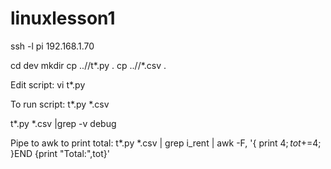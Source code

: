 # linuxlesson1


ssh -l pi 192.168.1.70

cd dev
mkdir <user2>
cp ../<user1>/t*.py .
cp ../<user1>/*.csv .

Edit script:
vi t*.py

To run script:
t*.py *.csv

t*.py *.csv |grep -v debug

Pipe to awk to print total:
t*.py *.csv | grep i_rent | awk -F, '{ print $4; tot+=$4; }END {print "Total:",tot}'
